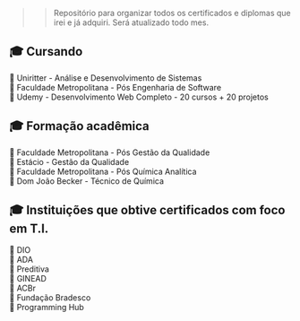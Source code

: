 
>> Repositório para organizar todos os certificados e diplomas que irei e já adquiri. Será atualizado todo mes.


## 🎓 Cursando 

🧠 Uniritter - Análise e Desenvolvimento de Sistemas<br>
🧠 Faculdade Metropolitana - Pós Engenharia de Software <br>
🧠 Udemy - Desenvolvimento Web Completo - 20 cursos + 20 projetos <br>

## 🎓 Formação acadêmica

🧠 Faculdade Metropolitana - Pós Gestão da Qualidade <br>
🧠 Estácio - Gestão da Qualidade <br>
🧠 Faculdade Metropolitana - Pós Química Analítica <br>
🧠 Dom João Becker - Técnico de Química


## 🎓 Instituições que obtive certificados com foco em T.I.

🧠 DIO <br>
🧠 ADA <br>
🧠 Preditiva <br>
🧠 GINEAD <br>
🧠 ACBr <br>
🧠 Fundação Bradesco <br>
🧠 Programming Hub <br>



